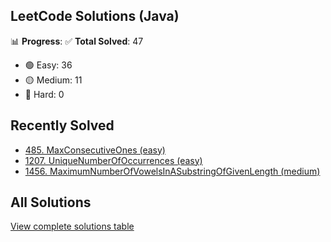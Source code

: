 ## LeetCode Solutions (Java)

📊 **Progress**:
✅ **Total Solved**: 47
- 🟢 Easy: 36
- 🟡 Medium: 11
- 🔴 Hard: 0

## Recently Solved
- [485. MaxConsecutiveOnes (easy)](src/easy/_485_MaxConsecutiveOnes.java)
- [1207. UniqueNumberOfOccurrences (easy)](src/easy/_1207_UniqueNumberOfOccurrences.java)
- [1456. MaximumNumberOfVowelsInASubstringOfGivenLength (medium)](src/medium/_1456_MaximumNumberOfVowelsInASubstringOfGivenLength.java)

## All Solutions
[View complete solutions table](solutions.md)
